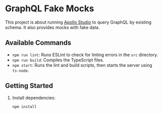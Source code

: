 # GraphQL Fake Mocks

This project is about running [Apollo Studio](https://studio.apollographql.com/) to query GraphQL by existing schema. It also provides mocks with fake data.

## Available Commands

- `npm run lint`: Runs ESLint to check for linting errors in the `src` directory.
- `npm run build`: Compiles the TypeScript files.
- `npm start`: Runs the lint and build scripts, then starts the server using `ts-node`.

## Getting Started

1. Install dependencies:
   ```sh
   npm install